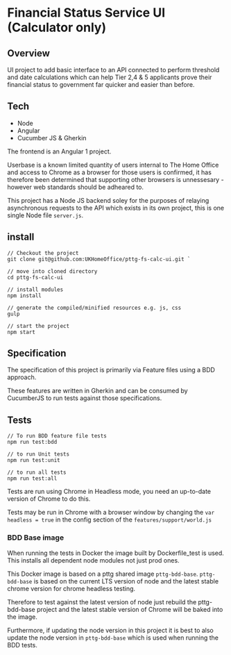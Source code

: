 # Financial Status Service UI (Calculator only) #


## Overview ##

UI project to add basic interface to an API connected to perform threshold and date calculations which can help Tier 2,4 & 5 applicants prove their financial status to government far quicker and easier than before.

## Tech ##

- Node
- Angular
- Cucumber JS & Gherkin

The frontend is an Angular 1 project.

Userbase is a known limited quantity of users internal to The Home Office and access to Chrome as a browser for those users is confirmed, it has therefore been determined that supporting other browsers is unnessesary - however web standards should be adheared to.

This project has a Node JS backend soley for the purposes of relaying asynchronous requests to the API which exists in its own project, this is one single Node file `server.js`.

## install ##

    // Checkout the project
    git clone git@github.com:UKHomeOffice/pttg-fs-calc-ui.git `

    // move into cloned directory
    cd pttg-fs-calc-ui

    // install modules
    npm install
    
    // generate the compiled/minified resources e.g. js, css
    gulp
    
    // start the project
    npm start

## Specification ##

The specification of this project is primarily via Feature files using a BDD approach.

These features are written in Gherkin and can be consumed by CucumberJS to run tests against those specifications.

## Tests ##

    // To run BDD feature file tests
    npm run test:bdd
    
    // to run Unit tests
    npm run test:unit
    
    // to run all tests
    npm run test:all
   
Tests are run using Chrome in Headless mode, you need an up-to-date version of Chrome to do this.

Tests may be run in Chrome with a browser window by changing the `var headless = true` in the config section of the `features/support/world.js`

### BDD Base image ###

When running the tests in Docker the image built by Dockerfile_test is used. This installs all dependent node modules not just prod ones.

This Docker image is based on a pttg shared image `pttg-bdd-base`. 
`pttg-bdd-base` is based on the current  LTS version of node and the latest stable chrome version for chrome headless testing.

Therefore to test against the latest version of node just rebuild the pttg-bdd-base project and the latest stable version of Chrome will be baked into the image.

Furthermore, if updating the node version in this project it is best to also update the node version in `pttg-bdd-base` which is used when running the BDD tests.






